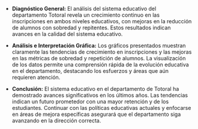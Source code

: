 - **Diagnóstico General:**
El análisis del sistema educativo del departamento Totoral revela un crecimiento continuo en las inscripciones en ambos niveles educativos, con mejoras en la reducción de alumnos con sobredad y repitentes. Estos resultados indican avances en la calidad del sistema educativo.

- **Análisis e Interpretación Gráfica:**
Los gráficos presentados muestran claramente las tendencias de crecimiento en inscripciones y las mejoras en las métricas de sobredad y repetición de alumnos. La visualización de los datos permite una comprensión rápida de la evolución educativa en el departamento, destacando los esfuerzos y áreas que aún requieren atención.

- **Conclusión:**
El sistema educativo en el departamento de Totoral ha demostrado avances significativos en los últimos años. Las tendencias indican un futuro prometedor con una mayor retención y de los estudiantes. Continuar con las políticas educativas actuales y enfocarse en áreas de mejora específicas asegurará que el departamento siga avanzando en la dirección correcta.